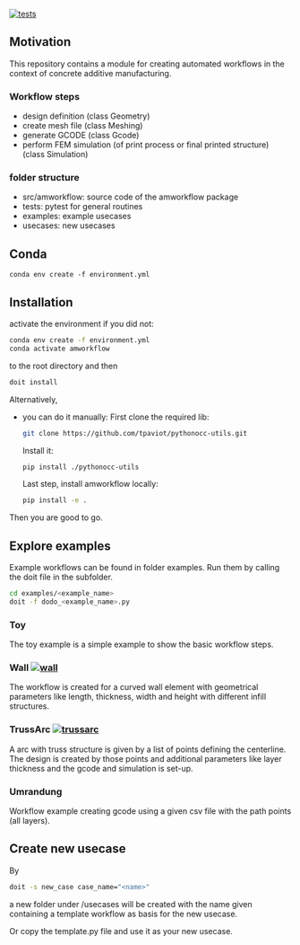[![tests](https://github.com/BAMresearch/amworkflow/actions/workflows/tests.yml/badge.svg)](https://github.com/BAMresearch/amworkflow/actions/workflows/tests.yml)

## Motivation

This repository contains a module for creating automated workflows in the context of concrete additive manufacturing.

### Workflow steps
* design definition (class Geometry)
* create mesh file (class Meshing)
* generate GCODE (class Gcode)
* perform FEM simulation (of print process or final printed structure) (class Simulation)

### folder structure
* src/amworkflow: source code of the amworkflow package
* tests: pytest for general routines
* examples: example usecases
* usecases: new usecases


## Conda
```conda env create -f environment.yml```

## Installation
activate the environment if you did not:
```bash
conda env create -f environment.yml
conda activate amworkflow
```

to the root directory and then

```bash
doit install
```
Alternatively,
* you can do it manually:
    First clone the required lib:
    ```bash
    git clone https://github.com/tpaviot/pythonocc-utils.git
    ```
    Install it:
    ```bash
    pip install ./pythonocc-utils
    ```
    Last step, install amworkflow locally:
    ```bash
    pip install -e .
    ```

Then you are good to go.

## Explore examples
Example workflows can be found in folder examples. 
Run them by calling the doit file in the subfolder. 
```bash
cd examples/<example_name>
doit -f dodo_<example_name>.py
```

### Toy
The toy example is a simple example to show the basic workflow steps.

### Wall [![wall](https://github.com/BAMresearch/amworkflow/actions/workflows/wall.yml/badge.svg)](https://github.com/BAMresearch/amworkflow/actions/workflows/wall.yml)
The workflow is created for a curved wall element with geometrical parameters like length, thickness, width and height with different infill structures.

### TrussArc [![trussarc](https://github.com/BAMresearch/amworkflow/actions/workflows/trussarc.yml/badge.svg)](https://github.com/BAMresearch/amworkflow/actions/workflows/trussarc.yml)
A arc with truss structure is given by a list of points defining the centerline.
The design is created by those points and additional parameters like layer thickness and the gcode and simulation is set-up.

### Umrandung
Workflow example creating gcode using a given csv file with the path points (all layers).

## Create new usecase  

By
```bash
doit -s new_case case_name="<name>"
```
a new folder under /usecases will be created with the name given containing a template workflow as basis for the new usecase.

Or copy the template.py file and use it as your new usecase.



